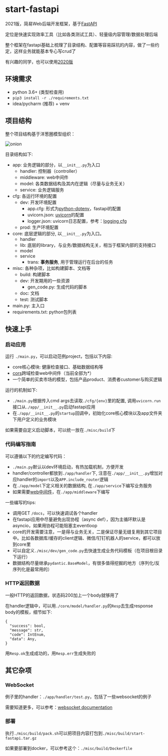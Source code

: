 # start-fastapi

2021版，简易Web后端开发框架，基于[FastAPI](https://github.com/tiangolo/fastapi)

定位是快速实现效率工具（比如各类测试工具）、轻量级内容管理/数据处理后端

整个框架在fastapi基础上梳理了目录结构、配置等容易踩坑的内容，做了一些约定，这样业务就能基本专心写crud了

有兴趣的同学，也可以使用[2020版](https://github.com/utmhikari/start-fastapi/tree/v2020_final)

## 环境需求

- python 3.6+ (类型检查用)
- `pip3 install -r ./requirements.txt`
- idea/pycharm (推荐) + venv

## 项目结构

整个项目结构基于洋葱圈模型组织：

![onion](https://timgsa.baidu.com/timg?image&quality=80&size=b9999_10000&sec=1604517336182&di=0f09d067f5e8512fbe22cb0373fab752&imgtype=0&src=http%3A%2F%2Fimg.shangdixinxi.com%2Fup%2Finfo%2F202001%2F20200130210409358062.png)

目录结构如下:

- app: 业务逻辑的部分，以`__init__.py`为入口
    - handler: 控制器（controller）
    - middleware: web中间件
    - model: 各类数据结构及其内在逻辑（尽量与业务无关）
    - service: 业务逻辑服务
- cfg: 各运行环境的配置
    - dev: 开发环境配置
        - app.cfg: 形式为[python-dotenv](https://github.com/theskumar/python-dotenv)，fastapi的配置
        - uvicorn.json: [uvicorn](https://www.uvicorn.org/)的配置
        - logger.json: uvicorn日志配置，参考：[logging cfg](https://github.com/encode/uvicorn/blob/master/uvicorn/config.py)
    - prod: 生产环境配置
- core: 底层逻辑的部分, 以`__init__.py`为入口。
    - handler
    - lib: 底层的library，与业务/数据结构无关，相当于框架内部的支持接口
    - model
    - service
        - trans: **事务服务**, 用于管理运行在后台的任务
- misc: 各种杂项，比如构建脚本、文档等
    - build: 构建脚本
    - dev: 开发期用的一些资源
        - gen_code.py: 生成代码的脚本
    - doc: 文档
    - test: 测试脚本
- main.py: 主入口
- requirements.txt: python包列表

## 快速上手

### 启动应用

运行 `./main.py`，可以启动范例project，包括以下内容:

- core核心模块: 健康检查接口、基础数据结构等
- [cors](https://en.wikipedia.org/wiki/Cross-origin_resource_sharing)跨域检查web中间件（当前全部为*）
- 一个简单的买卖市场的模型，包括产品product、消费者customer与购买逻辑

运行的机制如下:

- `./main.py`根据传入cmd args去读取`./cfg/{env}`里的配置, 调用`uvicorn.run`接口从`./app/__init__.py`启动fastapi应用
- 在`./app/__init__.py`的`startup`回调中，初始化core核心模块以及app文件夹下用户定义的业务模块

如果需要自定义启动脚本，可以统一放在`./misc/build`下

### 代码编写指南

可以遵循以下的约定编写代码：

- `./main.py`默认以dev环境启动，有热加载机制，方便开发
- handler/controller都放到`./app/handler`下, 注意在`./app/__init__.py`增加对应handler的`import`以及`APP.include_router`逻辑
- 在`./app/model`下定义相关的数据结构, 在`./app/service`下编写业务服务
- 如果需要[web中间件](https://fastapi.tiangolo.com/tutorial/middleware/)，在`./app/middleware`下编写

一些编写的tips:

- 调用GET `/docs`，可以快速调试各个handler
- 在fastapi应用中尽量避免出现协程（async def），因为主循环默认是asyncio，如果用协程可能阻塞主eventloop
- core的开发需要注意，一是得与业务无关，二是保证尽量无缝复用到其它项目中。比如各数据库/缓存的client逻辑、微信/钉钉机器人的service，都可以放到core里
- 可以自定义`./misc/dev/gen_code.py`去快速生成业务代码模板（在项目根目录下运行）
- 数据结构尽量继承`pydantic.BaseModel`，有很多值得挖掘的地方（序列化/反序列化是最常用的）

### HTTP返回数据

一般HTTP的返回数据，状态码200加上一个body就够用了

在handler逻辑中，可以用`./core/model/handler.py`的`Resp`去生成response body的模板，细节如下:

```text
{
  "success": bool,
  "message": str,
  "code": IntEnum,
  "data": Any,
}
```

用`Resp.ok`生成成功的，用`Resp.err`生成失败的

## 其它杂项

### WebSocket

例子里的handler：`./app/handler/test.py`，包括了一些websocket的例子

需要知道更多，可以参考：[websocket documentation](https://fastapi.tiangolo.com/advanced/websockets/)

### 部署

执行`./misc/build/pack.sh`可以把项目内容打包到`./misc/build/start-fastapi.tar.gz`

如果要部署到docker，可以参考这个：`./misc/build/Dockerfile`
